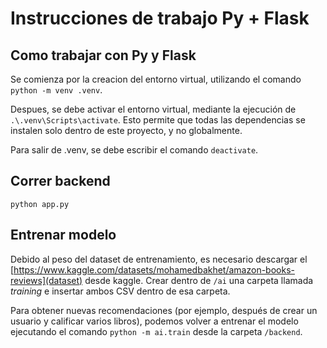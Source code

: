 # Instrucciones de trabajo Py + Flask

## Como trabajar con Py y Flask

Se comienza por la creacion del entorno virtual, utilizando el comando `python -m venv .venv`.

Despues, se debe activar el entorno virtual, mediante la ejecución de `.\.venv\Scripts\activate`. Esto permite que todas las dependencias se instalen solo dentro de este proyecto, y no globalmente.

Para salir de .venv, se debe escribir el comando `deactivate`.

## Correr backend

`python app.py`

## Entrenar modelo

Debido al peso del dataset de entrenamiento, es necesario descargar el [https://www.kaggle.com/datasets/mohamedbakhet/amazon-books-reviews](dataset) desde kaggle. Crear dentro de `/ai` una carpeta llamada _training_ e insertar ambos CSV dentro de esa carpeta.

Para obtener nuevas recomendaciones (por ejemplo, después de crear un usuario y calificar varios libros), podemos volver a entrenar el modelo ejecutando el comando `python -m ai.train` desde la carpeta `/backend`.
